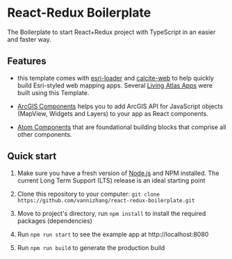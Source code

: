 # React-Redux Boilerplate

The Boilerplate to start React+Redux project with TypeScript in an easier and faster way. 

## Features

- this template comes with [esri-loader](https://github.com/Esri/esri-loader) and [calcite-web](http://esri.github.io/calcite-web/) to help quickly build Esri-styled web mapping apps. Several [Living Atlas Apps](https://livingatlas.arcgis.com/en/apps/) were built using this Template.

- [ArcGIS Components](./src/components/ArcGIS) helps you to add ArcGIS API for JavaScript objects (MapView, Widgets and Layers) to your app as React components.

- [Atom Components](./src/components/Atoms) that are foundational building blocks that comprise all other components.

## Quick start

1. Make sure you have a fresh version of [Node.js](https://nodejs.org/en/) and NPM installed. The current Long Term Support (LTS) release is an ideal starting point

2. Clone this repository to your computer: `git clone https://github.com/vannizhang/react-redux-boilerplate.git`

3. Move to project's directory, run `npm install` to install the required packages (dependencies)

4. Run `npm run start` to see the example app at http://localhost:8080

5. Run `npm run build` to generate the production build